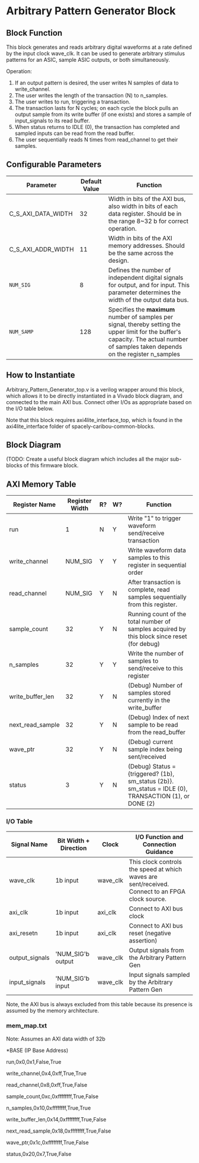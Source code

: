 
# Arbitrary Pattern Generator Block

## Block Function

This block generates and reads arbitrary digital waveforms at a rate defined by the input clock wave_clk. It can be used to generate arbitrary stimulus patterns for an ASIC, sample ASIC outputs, or both simultaneously.

Operation:
1. If an output pattern is desired, the user writes N samples of data to write_channel.
2. The user writes the length of the transaction (N) to n_samples.
3. The user writes to run, triggering a transaction.
4. The transaction lasts for N cycles; on each cycle the block pulls an output sample from its write buffer (if one exists) and stores a sample of input_signals to its read buffer.
5. When status returns to IDLE (0), the transaction has completed and sampled inputs can be read from the read buffer.
6. The user sequentially reads N times from read_channel to get their samples. 


## Configurable Parameters

| Parameter    | Default Value | Function |
|--------------|---------------|----------|
| C_S_AXI_DATA_WIDTH        | 32    | Width in bits of the AXI bus, also width in bits of each data register. Should be in the range 8~32 b for correct operation. |
| C_S_AXI_ADDR_WIDTH        | 11    | Width in bits of the AXI memory addresses. Should be the same across the design. | 
| `NUM_SIG`    | 8           | Defines the number of independent digital signals for output, and for input. This parameter determines the width of the output data bus. |
| `NUM_SAMP`   | 128           | Specifies the **maximum** number of samples per signal, thereby setting the upper limit for the buffer's capacity. The actual number of samples taken depends on the register n_samples |

## How to Instantiate

Arbitrary_Pattern_Generator_top.v is a verilog wrapper around this block, which allows it to be directly instantiated in a Vivado block diagram, and connected to the main AXI bus. Connect other I/Os as appropriate based on the I/O table below.

Note that this block requires axi4lite_interface_top, which is found in the axi4lite_interface folder of spacely-caribou-common-blocks.


## Block Diagram

(TODO: Create a useful block diagram which includes all the major sub-blocks of this firmware block.

## AXI Memory Table

| Register Name       | Register Width            | R?   | W?   | Function                             |
| -------------       | -------------------- | ---- | ---- | ------------------------------------ |
|run | 1 | N | Y | Write "1" to trigger waveform send/receive transaction |
|write_channel | NUM_SIG | Y | Y | Write waveform data samples to this register in sequential order |
|read_channel | NUM_SIG | Y | N | After transaction is complete, read samples sequentially from this register. |
|sample_count | 32 | Y | N | Running count of the total number of samples acquired by this block since reset (for debug) |
|n_samples | 32 | Y | Y | Write the number of samples to send/receive to this register  |
|write_buffer_len | 32 | Y | N | (Debug) Number of samples stored currently in the write_buffer |
|next_read_sample | 32 | Y | N | (Debug) Index of next sample to be read from the read_buffer |
|wave_ptr | 32 | Y | N | (Debug) current sample index being sent/received |
|status | 3 | Y | N | (Debug) Status = {triggered? (1b), sm_status (2b)}. sm_status = IDLE (0), TRANSACTION (1), or DONE (2) |


### I/O Table 

| Signal Name       | Bit Width + Direction          | Clock   | I/O Function and Connection Guidance |
| -------------     | ------------------------------ | ------- | ------------------------------------ |
|wave_clk| 1b input | wave_clk | This clock controls the speed at which waves are sent/received. Connect to an FPGA clock source. |
|axi_clk| 1b input | axi_clk | Connect to AXI bus clock |
|axi_resetn| 1b input | axi_clk | Connect to AXI bus reset (negative assertion)|
|output_signals| 'NUM_SIG'b output | wave_clk | Output signals from the Arbitrary Pattern Gen|
|input_signals| 'NUM_SIG'b input | wave_clk | Input signals sampled by the Arbitrary Pattern Gen|



Note, the AXI bus is always excluded from this table because its presence is assumed by the memory architecture.

### mem_map.txt

Note: Assumes an AXI data width of 32b

*BASE (IP Base Address)

run,0x0,0x1,False,True

write_channel,0x4,0xff,True,True

read_channel,0x8,0xff,True,False

sample_count,0xc,0xffffffff,True,False

n_samples,0x10,0xffffffff,True,True

write_buffer_len,0x14,0xffffffff,True,False

next_read_sample,0x18,0xffffffff,True,False

wave_ptr,0x1c,0xffffffff,True,False

status,0x20,0x7,True,False




